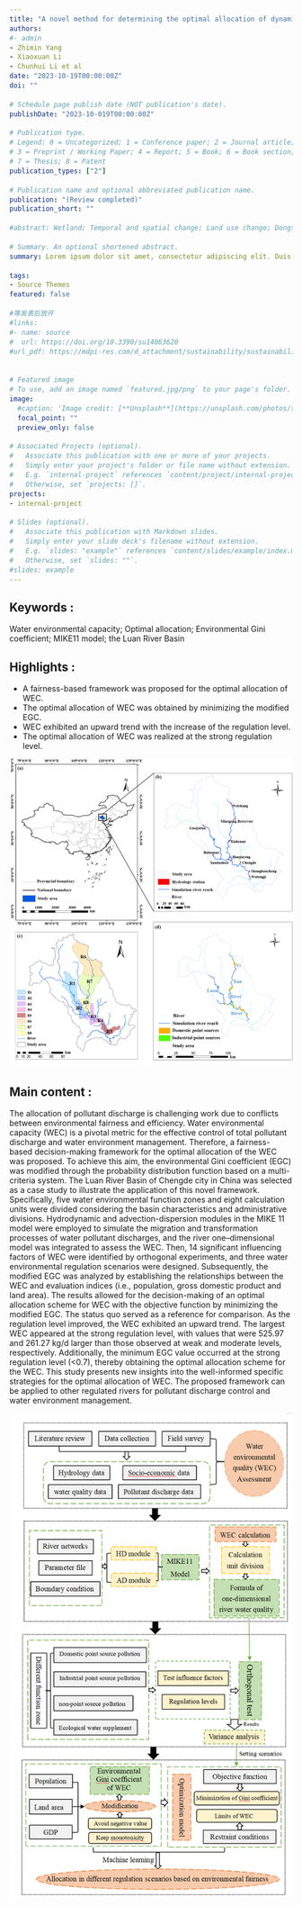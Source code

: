 ```yaml
---
title: "A novel method for determining the optimal allocation of dynamic water environmental capacity in one river"
authors:
#- admin
- Zhimin Yang
- Xiaoxuan Li
- Chunhui Li et al
date: "2023-10-19T00:00:00Z"
doi: ""

# Schedule page publish date (NOT publication's date).
publishDate: "2023-10-019T00:00:00Z"

# Publication type.
# Legend: 0 = Uncategorized; 1 = Conference paper; 2 = Journal article;
# 3 = Preprint / Working Paper; 4 = Report; 5 = Book; 6 = Book section;
# 7 = Thesis; 8 = Patent
publication_types: ["2"]

# Publication name and optional abbreviated publication name.
publication: "(Review completed)"
publication_short: ""

#abstract: Wetland; Temporal and spatial change; Land use change; Dongting Lake Basin

# Summary. An optional shortened abstract.
summary: Lorem ipsum dolor sit amet, consectetur adipiscing elit. Duis posuere tellus ac convallis placerat. Proin tincidunt magna sed ex sollicitudin condimentum.

tags:
- Source Themes
featured: false

#等发表后放开
#links:
#- name: source
#  url: https://doi.org/10.3390/su14063620
#url_pdf: https://mdpi-res.com/d_attachment/sustainability/sustainability-14-03620/article_deploy/sustainability-14-03620.pdf


# Featured image
# To use, add an image named `featured.jpg/png` to your page's folder. 
image:
  #caption: 'Image credit: [**Unsplash**](https://unsplash.com/photos/s9CC2SKySJM)'
  focal_point: ""
  preview_only: false

# Associated Projects (optional).
#   Associate this publication with one or more of your projects.
#   Simply enter your project's folder or file name without extension.
#   E.g. `internal-project` references `content/project/internal-project/index.md`.
#   Otherwise, set `projects: []`.
projects:
- internal-project

# Slides (optional).
#   Associate this publication with Markdown slides.
#   Simply enter your slide deck's filename without extension.
#   E.g. `slides: "example"` references `content/slides/example/index.md`.
#   Otherwise, set `slides: ""`.
#slides: example
---
```



## Keywords :
Water environmental capacity; Optimal allocation; Environmental Gini coefficient; MIKE11 model; the Luan River Basin

## Highlights :
- A fairness-based framework was proposed for the optimal allocation of WEC.
- The optimal allocation of WEC was obtained by minimizing the modified EGC.
- WEC exhibited an upward trend with the increase of the regulation level.
- The optimal allocation of WEC was realized at the strong regulation level.

![png](./index_2_0.png)


## Main content :
The allocation of pollutant discharge is challenging work due to conflicts between environmental fairness and efficiency. Water environmental capacity (WEC) is a pivotal metric for the effective control of total pollutant discharge and water environment management. Therefore, a fairness-based decision-making framework for the optimal allocation of the WEC was proposed. To achieve this aim, the environmental Gini coefficient (EGC) was modified through the probability distribution function based on a multi-criteria system. The Luan River Basin of Chengde city in China was selected as a case study to illustrate the application of this novel framework. Specifically, five water environmental function zones and eight calculation units were divided considering the basin characteristics and administrative divisions. Hydrodynamic and advection-dispersion modules in the MIKE 11 model were employed to simulate the migration and transformation processes of water pollutant discharges, and the river one–dimensional model was integrated to assess the WEC. Then, 14 significant influencing factors of WEC were identified by orthogonal experiments, and three water environmental regulation scenarios were designed. Subsequently, the modified EGC was analyzed by establishing the relationships between the WEC and evaluation indices (i.e., population, gross domestic product and land area). The results allowed for the decision-making of an optimal allocation scheme for WEC with the objective function by minimizing the modified EGC. The status quo served as a reference for comparison. As the regulation level improved, the WEC exhibited an upward trend. The largest WEC appeared at the strong regulation level, with values that were 525.97 and 261.27 kg/d larger than those observed at weak and moderate levels, respectively. Additionally, the minimum EGC value occurred at the strong regulation level (<0.7), thereby obtaining the optimal allocation scheme for the WEC. This study presents new insights into the well-informed specific strategies for the optimal allocation of WEC. The proposed framework can be applied to other regulated rivers for pollutant discharge control and water environment management.

![png](./index_1_0.png)

